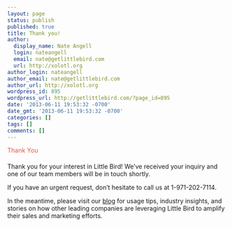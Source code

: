 ```yaml
---
layout: page
status: publish
published: true
title: Thank you!
author:
  display_name: Nate Angell
  login: nateangell
  email: nate@getlittlebird.com
  url: http://xolotl.org
author_login: nateangell
author_email: nate@getlittlebird.com
author_url: http://xolotl.org
wordpress_id: 895
wordpress_url: http://getlittlebird.com/?page_id=895
date: '2013-06-11 19:53:32 -0700'
date_gmt: '2013-06-11 19:53:32 -0700'
categories: []
tags: []
comments: []
---
```

<div style="margin: 0 0 20px 0; color: #e45845;" class="multi-header">Thank You
</div>
<p>Thank you for your interest in Little Bird! We’ve received your inquiry and one of our team members will be in touch shortly.</p>
<p>If you have an urgent request, don’t hesitate to call us at 1-971-202-7114.</p>
<p>In the meantime, please visit our <a href="../#blog">blog</a> for usage tips, industry insights, and stories on how other leading companies are leveraging Little Bird to amplify their sales and marketing efforts. </p>
